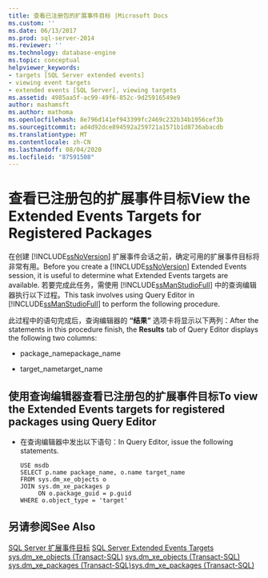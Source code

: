 ```yaml
---
title: 查看已注册包的扩展事件目标 |Microsoft Docs
ms.custom: ''
ms.date: 06/13/2017
ms.prod: sql-server-2014
ms.reviewer: ''
ms.technology: database-engine
ms.topic: conceptual
helpviewer_keywords:
- targets [SQL Server extended events]
- viewing event targets
- extended events [SQL Server], viewing targets
ms.assetid: 4985aa5f-ac99-49f6-852c-9d25916549e9
author: mashamsft
ms.author: mathoma
ms.openlocfilehash: 8e796d141ef943399fc2469c232b34b1956cef3b
ms.sourcegitcommit: ad4d92dce894592a259721a1571b1d8736abacdb
ms.translationtype: MT
ms.contentlocale: zh-CN
ms.lasthandoff: 08/04/2020
ms.locfileid: "87591508"
---
```

# <a name="view-the-extended-events-targets-for-registered-packages"></a><span data-ttu-id="62f33-102">查看已注册包的扩展事件目标</span><span class="sxs-lookup"><span data-stu-id="62f33-102">View the Extended Events Targets for Registered Packages</span></span>
  <span data-ttu-id="62f33-103">在创建 [!INCLUDE[ssNoVersion](../includes/ssnoversion-md.md)] 扩展事件会话之前，确定可用的扩展事件目标将非常有用。</span><span class="sxs-lookup"><span data-stu-id="62f33-103">Before you create a [!INCLUDE[ssNoVersion](../includes/ssnoversion-md.md)] Extended Events session, it is useful to determine what Extended Events targets are available.</span></span> <span data-ttu-id="62f33-104">若要完成此任务，需使用 [!INCLUDE[ssManStudioFull](../includes/ssmanstudiofull-md.md)] 中的查询编辑器执行以下过程。</span><span class="sxs-lookup"><span data-stu-id="62f33-104">This task involves using Query Editor in [!INCLUDE[ssManStudioFull](../includes/ssmanstudiofull-md.md)] to perform the following procedure.</span></span>  
  
 <span data-ttu-id="62f33-105">此过程中的语句完成后，查询编辑器的 **“结果”** 选项卡将显示以下两列：</span><span class="sxs-lookup"><span data-stu-id="62f33-105">After the statements in this procedure finish, the **Results** tab of Query Editor displays the following two columns:</span></span>  
  
-   <span data-ttu-id="62f33-106">package_name</span><span class="sxs-lookup"><span data-stu-id="62f33-106">package_name</span></span>  
  
-   <span data-ttu-id="62f33-107">target_name</span><span class="sxs-lookup"><span data-stu-id="62f33-107">target_name</span></span>  
  
## <a name="to-view-the-extended-events-targets-for-registered-packages-using-query-editor"></a><span data-ttu-id="62f33-108">使用查询编辑器查看已注册包的扩展事件目标</span><span class="sxs-lookup"><span data-stu-id="62f33-108">To view the Extended Events targets for registered packages using Query Editor</span></span>  
  
-   <span data-ttu-id="62f33-109">在查询编辑器中发出以下语句：</span><span class="sxs-lookup"><span data-stu-id="62f33-109">In Query Editor, issue the following statements.</span></span>  
  
    ```  
    USE msdb  
    SELECT p.name package_name, o.name target_name  
    FROM sys.dm_xe_objects o  
    JOIN sys.dm_xe_packages p  
         ON o.package_guid = p.guid  
    WHERE o.object_type = 'target'  
    ```  
  
## <a name="see-also"></a><span data-ttu-id="62f33-110">另请参阅</span><span class="sxs-lookup"><span data-stu-id="62f33-110">See Also</span></span>  
 <span data-ttu-id="62f33-111">[SQL Server 扩展事件目标](../../2014/database-engine/sql-server-extended-events-targets.md) </span><span class="sxs-lookup"><span data-stu-id="62f33-111">[SQL Server Extended Events Targets](../../2014/database-engine/sql-server-extended-events-targets.md) </span></span>  
 <span data-ttu-id="62f33-112">[sys.dm_xe_objects (Transact-SQL)](/sql/relational-databases/system-dynamic-management-views/sys-dm-xe-objects-transact-sql) </span><span class="sxs-lookup"><span data-stu-id="62f33-112">[sys.dm_xe_objects &#40;Transact-SQL&#41;](/sql/relational-databases/system-dynamic-management-views/sys-dm-xe-objects-transact-sql) </span></span>  
 [<span data-ttu-id="62f33-113">sys.dm_xe_packages (Transact-SQL)</span><span class="sxs-lookup"><span data-stu-id="62f33-113">sys.dm_xe_packages &#40;Transact-SQL&#41;</span></span>](/sql/relational-databases/system-dynamic-management-views/sys-dm-xe-packages-transact-sql)  
  
  
